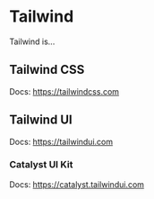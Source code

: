 # Tailwind

Tailwind is...

## Tailwind CSS

Docs: <https://tailwindcss.com>

## Tailwind UI

Docs: <https://tailwindui.com>

### Catalyst UI Kit

Docs: <https://catalyst.tailwindui.com>
